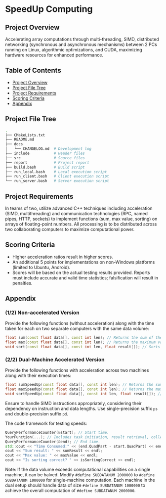 # SpeedUp Computing

## Project Overview
Accelerating array computations through multi-threading, SIMD, distributed networking (synchronous and asynchronous mechanisms) between 2 PCs running on Linux, algorithmic optimizations, and CUDA, maximizing hardware resources for enhanced performance.

## Table of Contents
- [Project Overview](#project-overview)
- [Project File Tree](#project-file-tree)
- [Project Requirements](#project-requirements)
- [Scoring Criteria](#scoring-criteria)
- [Appendix](#appendix)

## Project File Tree
```bash
.
├── CMakeLists.txt
├── README.md
├── docs
│   └── CHANGELOG.md  # Development log
├── include           # Header files
├── src               # Source files
├── report            # Project report
├── build.bash        # Build script
├── run_local.bash    # Local execution script
├── run_client.bash   # Client execution script
└── run_server.bash   # Server execution script
```

## Project Requirements
In teams of two, utilize advanced C++ techniques including acceleration (SIMD, multithreading) and communication technologies (RPC, named pipes, HTTP, sockets) to implement functions (sum, max value, sorting) on arrays of floating-point numbers. All processing is to be distributed across two collaborating computers to maximize computational power.

## Scoring Criteria
- Higher acceleration ratios result in higher scores.
- An additional 5 points for implementations on non-Windows platforms (limited to Ubuntu, Android).
- Scores will be based on the actual testing results provided. Reports must include accurate and valid time statistics; falsification will result in penalties.

## Appendix
### (1/2) Non-accelerated Version
Provide the following functions (without acceleration) along with the time taken for each on two separate computers with the same data volume:
```cpp
float sum(const float data[], const int len); // Returns the sum of the array.
float max(const float data[], const int len); // Returns the maximum value in the array.
void sort(const float data[], const int len, float result[]); // Sorts the array and stores the result.
```

### (2/2) Dual-Machine Accelerated Version
Provide the following functions with acceleration across two machines along with their execution times:
```cpp
float sumSpeedUp(const float data[], const int len); // Returns the sum of the array with acceleration.
float maxSpeedUp(const float data[], const int len); // Returns the maximum value in the array with acceleration.
void sortSpeedUp(const float data[], const int len, float result[]); // Sorts the array with acceleration.
```
Ensure to handle SIMD instructions appropriately, considering their dependency on instruction and data lengths. Use single-precision suffix `ps` and double-precision suffix `pd`.

The code framework for testing speeds:

```cpp
QueryPerformanceCounter(&start); // Start time.
YourFunction(...); // Includes task initiation, result retrieval, collection, and synthesis.
QueryPerformanceCounter(&end); // End time.
std::cout << "Time Consumed:" << (end.QuadPart - start.QuadPart) << endl;
cout << "Sum result: " << sumResult << endl;
cout << "Max value: " << maxValue << endl;
cout << "Is sorting correct? " << isSortingCorrect << endl;
```

Note: If the data volume exceeds computational capabilities on a single machine, it can be halved. Modify `#define SUBDATANUM 2000000` to `#define SUBDATANUM 1000000` for single-machine computation. Each machine in the dual setup should handle data of size `#define SUBDATANUM 1000000` to achieve the overall computation of `#define SUBDATANUM 2000000`.
